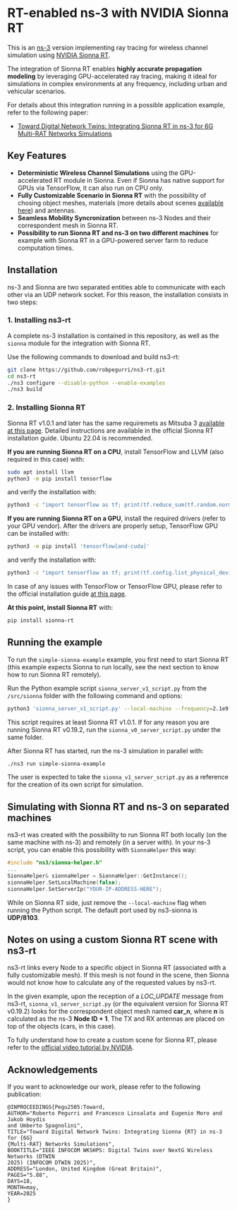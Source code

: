 # RT-enabled ns-3 with NVIDIA Sionna RT

This is an [ns-3](https://www.nsnam.orghttps:/) version implementing ray tracing for wireless channel simulation using [NVIDIA Sionna RT](https://github.com/NVlabs/sionna).

The integration of Sionna RT enables **highly accurate propagation modeling** by leveraging GPU-accelerated ray tracing, making it ideal for simulations in complex environments at any frequency, including urban and vehicular scenarios.

For details about this integration running in a possible application example, refer to the following paper:

- [Toward Digital Network Twins: Integrating Sionna RT in ns-3 for 6G Multi-RAT Networks Simulations](https://arxiv.org/abs/2501.00372)

## Key Features

- **Deterministic Wireless Channel Simulations** using the GPU-accelerated RT module in Sionna. Even if Sionna has native support for GPUs via TensorFlow, it can also run on CPU only.
- **Fully Customizable Scenario in Sionna RT** with the possibility of chosing object meshes, materials (more details about scenes [available here](https://nvlabs.github.io/sionna/api/rt.html)) and antennas.
- **Seamless Mobility Syncronization** between ns-3 Nodes and their correspondent mesh in Sionna RT.
- **Possibility to run Sionna RT and ns-3 on two different machines** for example with Sionna RT in a GPU-powered server farm to reduce computation times.

## Installation

ns-3 and Sionna are two separated entities able to communicate with each other via an UDP network socket. For this reason, the installation consists in two steps:

### 1. Installing ns3-rt

A complete ns-3 installation is contained in this repository, as well as the `sionna` module for the integration with Sionna RT.

Use the following commands to download and build ns3-rt:

```bash
git clone https://github.com/robpegurri/ns3-rt.git
cd ns3-rt
./ns3 configure --disable-python --enable-examples 
./ns3 build
```

### 2. Installing Sionna RT

Sionna RT v1.0.1 and later has the same requiremets as Mitsuba 3 [available at this page](https://mitsuba.readthedocs.io/en/stable/). Detailed instructions are available in the official Sionna RT installation guide. Ubuntu 22.04 is recommended.

**If you are running Sionna RT on a CPU**, install TensorFlow and LLVM (also required in this case) with:

```bash
sudo apt install llvm
python3 -m pip install tensorflow 
```

and verify the installation with:

```bash
python3 -c "import tensorflow as tf; print(tf.reduce_sum(tf.random.normal([1000, 1000])))"
```

**If you are running Sionna RT on a GPU**, install the required drivers (refer to your GPU vendor). After the drivers are properly setup, TensorFlow GPU can be installed with:

```bash
python3 -m pip install 'tensorflow[and-cuda]' 
```

and verify the installation with:

```bash
python3 -c "import tensorflow as tf; print(tf.config.list_physical_devices('GPU'))"
```

In case of any issues with TensorFlow or TensorFlow GPU, please refer to the official installation guide [at this page](https://www.tensorflow.org/install).

**At this point, install Sionna RT** with:

```bash
pip install sionna-rt
```

## Running the example

To run the `simple-sionna-example` example, you first need to start Sionna RT (this example expects Sionna to run locally, see the next section to know how to run Sionna RT remotely).

Run the Python example script `sionna_server_v1_script.py` from the `/src/sionna` folder with the following command and options:

```bash
python3 'sionna_server_v1_script.py' --local-machine --frequency=2.1e9 --path-to-xml-scenario=scenarios/SionnaExampleScenario/scene.xml
```

This script requires at least Sionna RT v1.0.1. If for any reason you are running Sionna RT v0.19.2, run the `sionna_v0_server_script.py` under the same folder.

After Sionna RT has started, run the ns-3 simulation in parallel with:

```bash
./ns3 run simple-sionna-example
```

The user is expected to take the `sionna_v1_server_script.py` as a reference for the creation of its own script for simulation.

## Simulating with Sionna RT and ns-3 on separated machines

ns3-rt was created with the possibility to run Sionna RT both locally (on the same machine with ns-3) and remotely (in a server with). In your ns-3 script, you can enable this possibility with `SionnaHelper` this way:

```cpp
#include "ns3/sionna-helper.h"
...
SionnaHelper& sionnaHelper = SionnaHelper::GetInstance();
sionnaHelper.SetLocalMachine(false);
sionnaHelper.SetServerIp("YOUR-IP-ADDRESS-HERE");
```

While on Sionna RT side, just remove the `--local-machine` flag when running the Python script. The default port used by ns3-sionna is **UDP/8103**.

## Notes on using a custom Sionna RT scene with ns3-rt

ns3-rt links every Node to a specific object in Sionna RT (associated with a fully customizable mesh). If this mesh is not found in the scene, then Sionna would not know how to calculate any of the requested values by ns3-rt.

In the given example, upon the reception of a *LOC_UPDATE* message from ns3-rt, `sionna_v1_server_script.py` (or the equivalent version for Sionna RT v0.19.2) looks for the correspondent object mesh named **car_n**, where **n** is calculated as the ns-3 **Node ID + 1**. The TX and RX antennas are placed on top of the objects (cars, in this case).

To fully understand how to create a custom scene for Sionna RT, please refer to the [official video tutorial by NVIDIA](https://www.youtube.com/watch?v=7xHLDxUaQ7chttps:/).

## Acknowledgements

If you want to acknowledge our work, please refer to the following publication:

```
@INPROCEEDINGS{Pegu2505:Toward,
AUTHOR="Roberto Pegurri and Francesco Linsalata and Eugenio Moro and Jakob Hoydis
and Umberto Spagnolini",
TITLE="Toward Digital Network Twins: Integrating Sionna {RT} in ns-3 for {6G}
{Multi-RAT} Networks Simulations",
BOOKTITLE="IEEE INFOCOM WKSHPS: Digital Twins over NextG Wireless Networks (DTWIN
2025) (INFOCOM DTWIN 2025)",
ADDRESS="London, United Kingdom (Great Britain)",
PAGES="5.88",
DAYS=18,
MONTH=may,
YEAR=2025
}
```
